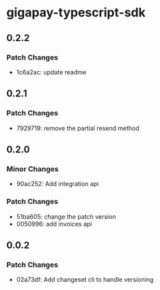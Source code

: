 # gigapay-typescript-sdk

## 0.2.2

### Patch Changes

- 1c6a2ac: update readme

## 0.2.1

### Patch Changes

- 7929719: remove the partial resend method

## 0.2.0

### Minor Changes

- 90ac252: Add integration api

### Patch Changes

- 51ba605: change the patch version
- 0050996: add invoices api

## 0.0.2

### Patch Changes

- 02a73df: Add changeset cli to handle versioning
